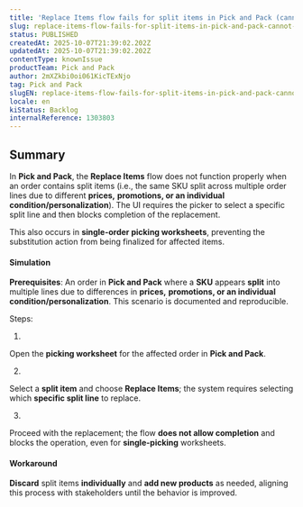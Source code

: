```yaml
---
title: 'Replace Items flow fails for split items in Pick and Pack (cannot complete replacement)'
slug: replace-items-flow-fails-for-split-items-in-pick-and-pack-cannot-complete-replacement
status: PUBLISHED
createdAt: 2025-10-07T21:39:02.202Z
updatedAt: 2025-10-07T21:39:02.202Z
contentType: knownIssue
productTeam: Pick and Pack
author: 2mXZkbi0oi061KicTExNjo
tag: Pick and Pack
slugEN: replace-items-flow-fails-for-split-items-in-pick-and-pack-cannot-complete-replacement
locale: en
kiStatus: Backlog
internalReference: 1303803
---
```


## Summary


In **Pick and Pack**, the **Replace Items** flow does not function properly when an order contains split items (i.e., the same SKU split across multiple order lines due to different **prices,** **promotions, or an individual condition/personalization**). The UI requires the picker to select a specific split line and then blocks completion of the replacement.

This also occurs in **single-order picking worksheets**, preventing the substitution action from being finalized for affected items.


#### Simulation


**Prerequisites**: An order in **Pick and Pack** where a **SKU** appears **split** into multiple lines due to differences in **prices,** **promotions, or an individual condition/personalization**. This scenario is documented and reproducible.

Steps:

1.

Open the **picking worksheet** for the affected order in **Pick and Pack**.



2.

Select a **split item** and choose **Replace Items**; the system requires selecting which **specific split line** to replace.



3.

Proceed with the replacement; the flow **does not allow completion** and blocks the operation, even for **single-picking** worksheets.





#### Workaround


**Discard** split items **individually** and **add new products** as needed, aligning this process with stakeholders until the behavior is improved.



